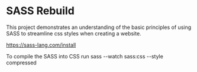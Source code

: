 # SASS Rebuild

This project demonstrates an understanding of the basic principles of using SASS to streamline css styles when creating a website.

https://sass-lang.com/install

To compile the SASS into CSS run sass --watch sass:css --style compressed
